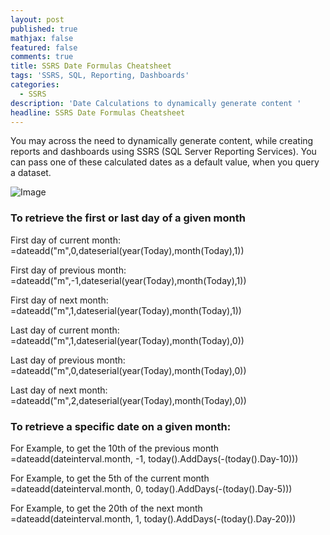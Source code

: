 ```yaml
---
layout: post
published: true
mathjax: false
featured: false
comments: true
title: SSRS Date Formulas Cheatsheet
tags: 'SSRS, SQL, Reporting, Dashboards'
categories:
  - SSRS
description: 'Date Calculations to dynamically generate content '
headline: SSRS Date Formulas Cheatsheet
---
```

You may across the need to dynamically generate content, while creating reports and dashboards using SSRS (SQL Server Reporting Services). You can pass one of these calculated dates as a default value, when you query a dataset.

![Image](http://csharpcorner.mindcrackerinc.netdna-cdn.com/UploadFile/7d3362/ssrs-parameter-validation-using-custom-code/Images/SSRS%20report.jpg)

### To retrieve the first or last day of a given month  

First day of current month:  
=dateadd("m",0,dateserial(year(Today),month(Today),1))

First day of previous month:  
=dateadd("m",-1,dateserial(year(Today),month(Today),1))

First day of next month:  
=dateadd("m",1,dateserial(year(Today),month(Today),1))

Last day of current month:  
=dateadd("m",1,dateserial(year(Today),month(Today),0))

Last day of previous month:  
=dateadd("m",0,dateserial(year(Today),month(Today),0))

Last day of next month:  
=dateadd("m",2,dateserial(year(Today),month(Today),0))


### To retrieve a specific date on a given month:  

For Example, to get the 10th of the previous month  
=dateadd(dateinterval.month, -1, today().AddDays(-(today().Day-10)))

For Example, to get the 5th of the current month  
=dateadd(dateinterval.month, 0, today().AddDays(-(today().Day-5)))

For Example, to get the 20th of the next month  
=dateadd(dateinterval.month, 1, today().AddDays(-(today().Day-20)))


